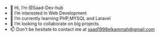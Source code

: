- 👋 Hi, I’m @Saad-Dev-hub
- 👀 I’m interested in Web Development
- 🌱 I’m currently learning PHP,MYSQL and Laravel
- 💞️ I’m looking to collaborate on big projects
- 📫 Don't be hesitate to contact me at saad1998elkammah@gmail.com

<!---
Saad-Dev-hub/Saad-Dev-hub is a ✨ special ✨ repository because its `README.md` (this file) appears on your GitHub profile.
You can click the Preview link to take a look at your changes.
--->
